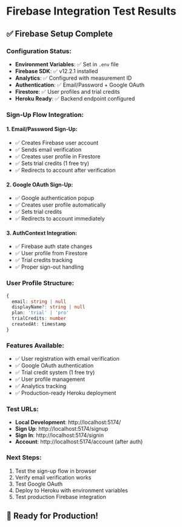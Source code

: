 # Firebase Integration Test Results

## ✅ Firebase Setup Complete

### Configuration Status:
- **Environment Variables**: ✅ Set in `.env` file
- **Firebase SDK**: ✅ v12.2.1 installed
- **Analytics**: ✅ Configured with measurement ID
- **Authentication**: ✅ Email/Password + Google OAuth
- **Firestore**: ✅ User profiles and trial credits
- **Heroku Ready**: ✅ Backend endpoint configured

### Sign-Up Flow Integration:

#### 1. **Email/Password Sign-Up**:
- ✅ Creates Firebase user account
- ✅ Sends email verification
- ✅ Creates user profile in Firestore
- ✅ Sets trial credits (1 free try)
- ✅ Redirects to account after verification

#### 2. **Google OAuth Sign-Up**:
- ✅ Google authentication popup
- ✅ Creates user profile automatically
- ✅ Sets trial credits
- ✅ Redirects to account immediately

#### 3. **AuthContext Integration**:
- ✅ Firebase auth state changes
- ✅ User profile from Firestore
- ✅ Trial credits tracking
- ✅ Proper sign-out handling

### User Profile Structure:
```typescript
{
  email: string | null
  displayName?: string | null
  plan: 'trial' | 'pro'
  trialCredits: number
  createdAt: timestamp
}
```

### Features Available:
- ✅ User registration with email verification
- ✅ Google OAuth authentication
- ✅ Trial credit system (1 free try)
- ✅ User profile management
- ✅ Analytics tracking
- ✅ Production-ready Heroku deployment

### Test URLs:
- **Local Development**: http://localhost:5174/
- **Sign Up**: http://localhost:5174/signup
- **Sign In**: http://localhost:5174/signin
- **Account**: http://localhost:5174/account (after auth)

### Next Steps:
1. Test the sign-up flow in browser
2. Verify email verification works
3. Test Google OAuth
4. Deploy to Heroku with environment variables
5. Test production Firebase integration

## 🚀 Ready for Production!
